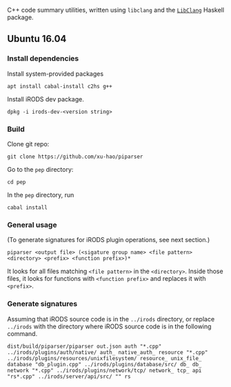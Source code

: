 C++ code summary utilities, written using `libclang` and the [`LibClang`](https://hackage.haskell.org/package/LibClang) Haskell package.

## Ubuntu 16.04

### Install dependencies

Install system-provided packages

    apt install cabal-install c2hs g++

Install iRODS dev package.

    dpkg -i irods-dev-<version string>

### Build

Clone git repo:

    git clone https://github.com/xu-hao/piparser

Go to the `pep` directory:

    cd pep

In the `pep` directory, run

    cabal install

### General usage

(To generate signatures for iRODS plugin operations, see next section.)

    piparser <output file> (<sigature group name> <file pattern> <directory> <prefix> <function prefix>)*

It looks for all files matching `<file pattern>` in the `<directory>`. Inside those files, it looks for functions with `<function prefix>` and replaces it with `<prefix>`.

### Generate signatures

Assuming that iRODS source code is in the `../irods` directory, or replace `../irods` with the directory where iRODS source code is in the following command.

    dist/build/piparser/piparser out.json auth "*.cpp" ../irods/plugins/auth/native/ auth_ native_auth_ resource "*.cpp" ../irods/plugins/resources/unixfilesystem/ resource_ unix_file_ database "db_plugin.cpp" ../irods/plugins/database/src/ db_ db_ network "*.cpp" ../irods/plugins/network/tcp/ network_ tcp_ api "rs*.cpp" ../irods/server/api/src/ "" rs

